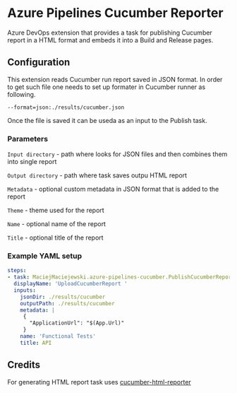 # Azure Pipelines Cucumber Reporter

Azure DevOps extension that provides a task for publishing Cucumber report in a HTML format and embeds it into a Build and Release pages.

## Configuration

This extension reads Cucumber run report saved in JSON format. In order to get such file one needs to set up formater in Cucumber runner as following.

```
--format=json:./results/cucumber.json
```

Once the file is saved it can be useda as an input to the Publish task.

### Parameters

`Input directory` - path where looks for JSON files and then combines them into single report

`Output directory` - path where task saves outpu HTML report

`Metadata` - optional custom metadata in JSON format that is added to the report

`Theme` - theme used for the report

`Name` - optional name of the report

`Title` - optional title of the report

### Example YAML setup

```YAML
steps:
- task: MaciejMaciejewski.azure-pipelines-cucumber.PublishCucumberReport.PublishCucumberReport@1
  displayName: 'UploadCucumberReport '
  inputs:
    jsonDir: ./results/cucumber
    outputPath: ./results/cucumber
    metadata: |
     {
       "ApplicationUrl": "$(App.Url)"
     }
    name: 'Functional Tests'
    title: API
```

## Credits

For generating HTML report task uses  [cucumber-html-reporter](https://www.npmjs.com/package/cucumber-html-reporter)
